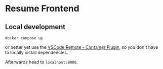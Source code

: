 # Resume Frontend

## Local development

```
docker compose up
```

or better yet use the [VSCode Remote - Container Plugin](https://code.visualstudio.com/docs/remote/containers), so you don't have to locally install dependencies.

Afterwards head to `localhost:8000`.
